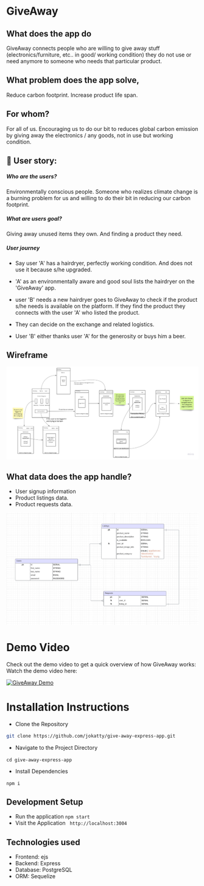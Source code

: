 # GiveAway

## What does the app do

GiveAway connects people who are willing to give away stuff (electronics/furniture, etc.. in good/ working condition) they do not use or need anymore to someone who needs that particular product.

## What problem does the app solve,

Reduce carbon footprint. Increase product life span.

## For whom?

For all of us. Encouraging us to do our bit to reduces global carbon emission by giving away the electronics / any goods, not in use but working condition.

## 👥 User story:

##### Who are the users?

Environmentally conscious people. Someone who realizes climate change is a burning problem for us and willing to do their bit in reducing our carbon footprint.

##### What are users goal?

Giving away unused items they own. And finding a product they need.

##### User journey

- Say user 'A' has a hairdryer, perfectly working condition. And does not use it because s/he upgraded.

- 'A' as an environmentally aware and good soul lists the hairdryer on the 'GiveAway' app.

- user 'B' needs a new hairdryer goes to GiveAway to check if the product s/he needs is available on the platform. If they find the product they connects with the user 'A' who listed the product.

- They can decide on the exchange and related logistics.

- User 'B' either thanks user 'A' for the generosity or buys him a beer.

## Wireframe

<img src="public/images/wireframe.jpg">

## What data does the app handle?

- User signup information
- Product listings data.
- Product requests data.

<img src="public/images/giveaway_erd.png">

# Demo Video

Check out the demo video to get a quick overview of how GiveAway works:
Watch the demo video here:

[![GiveAway Demo](https://www.youtube.com/embed/dSa4IoxDuTU?si=wd16VVdULqovGOQU)](https://youtu.be/dSa4IoxDuTU)

# Installation Instructions

- Clone the Repository

```bash
git clone https://github.com/jokatty/give-away-express-app.git
```

- Navigate to the Project Directory

`cd give-away-express-app`

- Install Dependencies

`npm i`

## Development Setup

- Run the application
  `npm start`
- Visit the Application
  ` http://localhost:3004`

## Technologies used

- Frontend: ejs
- Backend: Express
- Database: PostgreSQL
- ORM: Sequelize
